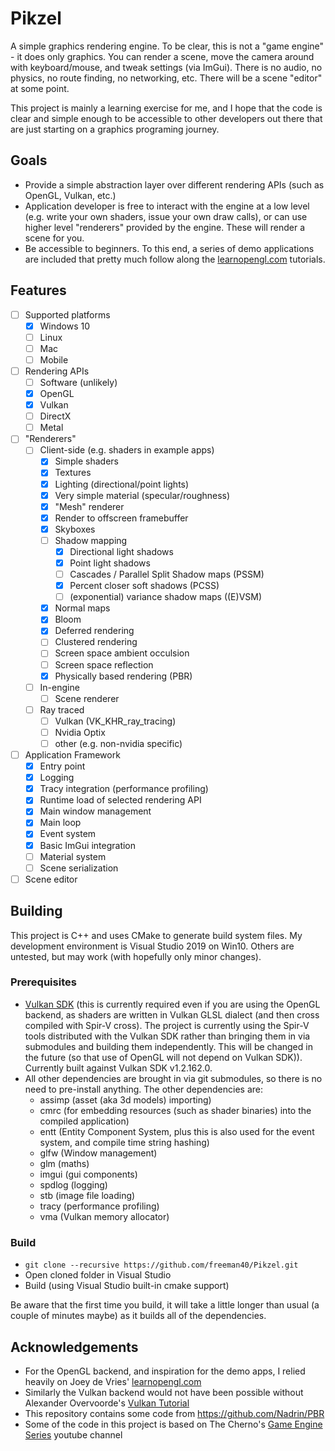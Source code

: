 # Pikzel

A simple graphics rendering engine.  To be clear, this is not a "game engine" - it does only graphics.  You can render a scene, move the camera around with keyboard/mouse, and tweak settings (via ImGui).  There is no audio, no physics, no route finding, no networking, etc. There will be a scene "editor" at some point.

This project is mainly a learning exercise for me, and I hope that the code is clear and simple enough to be accessible to other developers out there that are just starting on a graphics programing journey.

## Goals
- Provide a simple abstraction layer over different rendering APIs (such as OpenGL, Vulkan, etc.)
- Application developer is free to interact with the engine at a low level (e.g. write your own shaders, issue your own draw calls), or can use higher level "renderers" provided by the engine.  These will render a scene for you.
- Be accessible to beginners. To this end, a series of demo applications are included that pretty much follow along the [learnopengl.com](https://learnopengl.com) tutorials.

## Features
- [ ] Supported platforms
  - [x] Windows 10
  - [ ] Linux
  - [ ] Mac
  - [ ] Mobile

- [ ] Rendering APIs
  - [ ] Software (unlikely)
  - [x] OpenGL
  - [x] Vulkan
  - [ ] DirectX
  - [ ] Metal

- [ ] "Renderers"
  - [ ] Client-side (e.g. shaders in example apps)
    - [x] Simple shaders
    - [x] Textures
    - [x] Lighting (directional/point lights)
    - [x] Very simple material (specular/roughness)
    - [x] "Mesh" renderer
    - [x] Render to offscreen framebuffer
    - [x] Skyboxes
    - [ ] Shadow mapping
      - [x] Directional light shadows
      - [x] Point light shadows
      - [ ] Cascades / Parallel Split Shadow maps (PSSM)
      - [x] Percent closer soft shadows (PCSS)
      - [ ] (exponential) variance shadow maps ((E)VSM)
    - [x] Normal maps
    - [x] Bloom
    - [x] Deferred rendering
    - [ ] Clustered rendering
    - [ ] Screen space ambient occulsion
    - [ ] Screen space reflection
    - [x] Physically based rendering (PBR)
  - [ ] In-engine
    - [ ] Scene renderer

  - [ ] Ray traced
    - [ ] Vulkan (VK_KHR_ray_tracing)
    - [ ] Nvidia Optix
    - [ ] other (e.g. non-nvidia specific)

- [ ] Application Framework
  - [x] Entry point
  - [x] Logging
  - [x] Tracy integration (performance profiling)
  - [x] Runtime load of selected rendering API
  - [x] Main window management
  - [x] Main loop
  - [x] Event system
  - [x] Basic ImGui integration
  - [ ] Material system
  - [ ] Scene serialization

- [ ] Scene editor

## Building
This project is C++ and uses CMake to generate build system files.  My development environment is Visual Studio 2019 on Win10.  Others are untested, but may work (with hopefully only minor changes).

### Prerequisites
- [Vulkan SDK](https://vulkan.lunarg.com/) (this is currently required even if you are using the OpenGL backend, as shaders are written in Vulkan GLSL dialect (and then cross compiled with Spir-V cross).  The project is currently using the Spir-V tools distributed with the Vulkan SDK rather than bringing them in via submodules and building them independently.  This will be changed in the future (so that use of OpenGL will not depend on Vulkan SDK)).  Currently built against Vulkan SDK v1.2.162.0.
- All other dependencies are brought in via git submodules, so there is no need to pre-install anything.  The other dependencies are:
  - assimp  (asset (aka 3d models) importing)
  - cmrc    (for embedding resources (such as shader binaries) into the compiled application)
  - entt    (Entity Component System, plus this is also used for the event system, and compile time string hashing)
  - glfw    (Window management)
  - glm     (maths)
  - imgui   (gui components)
  - spdlog  (logging)
  - stb     (image file loading)
  - tracy   (performance profiling)
  - vma     (Vulkan memory allocator)

### Build
- ```git clone --recursive https://github.com/freeman40/Pikzel.git```
- Open cloned folder in Visual Studio
- Build (using Visual Studio built-in cmake support)

Be aware that the first time you build, it will take a little longer than usual (a couple of minutes maybe) as it builds all of the dependencies.

## Acknowledgements
- For the OpenGL backend, and inspiration for the demo apps, I relied heavily on Joey de Vries' [learnopengl.com](https://learnopengl.com)
- Similarly the Vulkan backend would not have been possible without Alexander Overvoorde's [Vulkan Tutorial](https://vulkan-tutorial.com)
- This repository contains some code from https://github.com/Nadrin/PBR
- Some of the code in this project is based on The Cherno's [Game Engine Series](https://thecherno.com/engine) youtube channel
